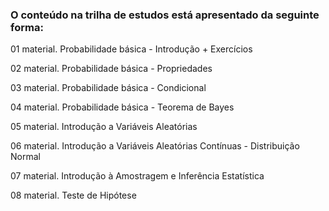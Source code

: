 ### O conteúdo na trilha de estudos está apresentado da seguinte forma:

01 material. Probabilidade básica - Introdução + Exercícios

02 material. Probabilidade básica - Propriedades

03 material. Probabilidade básica - Condicional

04 material. Probabilidade básica - Teorema de Bayes

05 material. Introdução a Variáveis Aleatórias

06 material. Introdução a Variáveis Aleatórias Contínuas - Distribuição Normal

07 material. Introdução à Amostragem e Inferência Estatística

08 material. Teste de Hipótese
